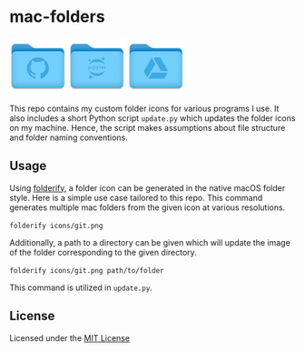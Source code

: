 # mac-folders

<p float="left">
    <img src="examples/git_folder.png" alt="git" width="100"/>
    <img src="examples/jupyter_folder.png" alt="jupyter" width="100"/>
    <img src="examples/google_drive_folder.png" alt="google" width="100"/>
</p>

This repo contains my custom folder icons for various programs I use. It also
includes a short Python script `update.py` which updates the folder icons on
my machine. Hence, the script makes assumptions about file structure and
folder naming conventions.

## Usage

Using [folderify](https://github.com/lgarron/folderify), a folder icon can be
generated in the native macOS folder style. Here is a simple use case tailored
to this repo. This command generates multiple mac folders from the given icon
at various resolutions.

```folderify icons/git.png```

Additionally, a path to a directory can be given which will update the image
of the folder corresponding to the given directory.

```folderify icons/git.png path/to/folder```

This command is utilized in `update.py`.

## License

Licensed under the [MIT License](https://choosealicense.com/licenses/mit/)